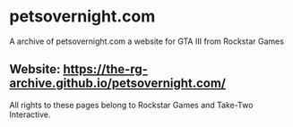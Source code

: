 # petsovernight.com
A archive of petsovernight.com a website for GTA III from Rockstar Games

## Website: https://the-rg-archive.github.io/petsovernight.com/

All rights to these pages belong to Rockstar Games and Take-Two Interactive.
